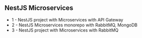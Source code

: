## NestJS Microservices

- 1 - NestJS project with Microservices with API Gateway
- 2 - NestJS Microservices monorepo with RabbitMQ, MongoDB
- 3 - NestJS project with Microservices with RabbitMQ

